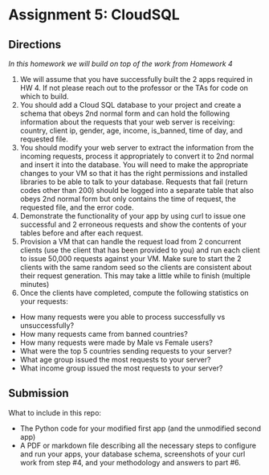 # Assignment 5: CloudSQL

## Directions

*In this homework we will build on top of the work from Homework 4*
1. We will assume that you have successfully built the 2 apps required in HW 4. If not
please reach out to the professor or the TAs for code on which to build.
2. You should add a Cloud SQL database to your project and create a schema that
obeys 2nd normal form and can hold the following information about the requests
that your web server is receiving: country, client ip, gender, age, income, is_banned,
time of day, and requested file.
3. You should modify your web server to extract the information from the incoming
requests, process it appropriately to convert it to 2nd normal and insert it into the
database. You will need to make the appropriate changes to your VM so that it has
the right permissions and installed libraries to be able to talk to your database.
Requests that fail (return codes other than 200) should be logged into a separate
table that also obeys 2nd normal form but only contains the time of request, the
requested file, and the error code.
4. Demonstrate the functionality of your app by using curl to issue one successful and
2 erroneous requests and show the contents of your tables before and after each
request.
5. Provision a VM that can handle the request load from 2 concurrent clients (use the
client that has been provided to you) and run each client to issue 50,000 requests
against your VM. Make sure to start the 2 clients with the same random seed so
the clients are consistent about their request generation. This may take a little
while to finish (multiple minutes)
6. Once the clients have completed, compute the following statistics on your
requests:
  - How many requests were you able to process successfully vs unsuccessfully?
  - How many requests came from banned countries?
  - How many requests were made by Male vs Female users?
  - What were the top 5 countries sending requests to your server?
  - What age group issued the most requests to your server?
  - What income group issued the most requests to your server?

## Submission
What to include in this repo:

- The Python code for your modified first app (and the unmodified second app)
- A PDF or markdown file describing all the necessary steps to configure and run your apps, your database schema, screenshots of your curl work from step #4, and your methodology and answers to part #6.
